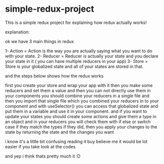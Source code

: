 # simple-redux-project
This is a simple redux project for explaining how redux actually works! 


explanation:

ok we have 3 main things in redux 

1- Action = Action is the way you are actually saying what you want to do with your state.
2- Reducer = Reducer is actually your state and you declare your state in it ( you can have multiple reducers in your app)
3- Store = Store is your globalized state and all of your states are stored in that.

and the steps below shows how the redux works 

first you create your store and wrap your app with it 
then you make some reducers and set them a value
and then you can not directly use them in your components 
you should combine your reducers in a single file 
and then you import that single file which you combined your reducers in to your component
and with useSelector() you can access that globalized state and put them in a variable
and use it in your component.
and if you want to update your states 
you should create some actions and give them a type in an object 
and in your reducers you will check them with if else or switch case 
if they match the types 
if they did, then you apply your changes to the state by returning the state and the changes you want 

i know it's a little bit confusing reading it buy believe me it would be lot easier if you take look at the codes

and yep i think thats pretty much it :D 


